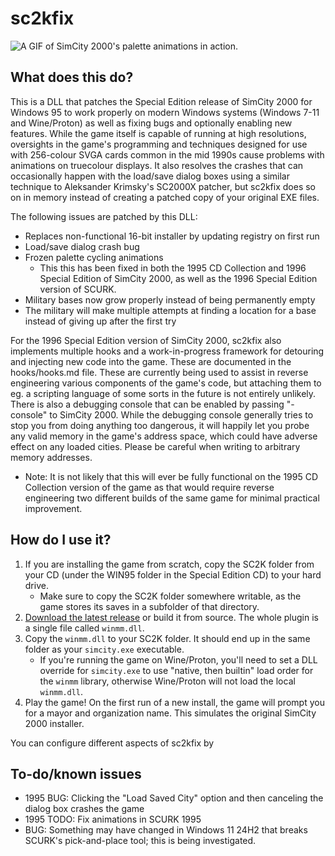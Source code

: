 # sc2kfix
![A GIF of SimCity 2000's palette animations in action.](https://i.imgur.com/DYl508z.gif)

## What does this do?
This is a DLL that patches the Special Edition release of SimCity 2000 for Windows 95 to work properly on modern Windows systems (Windows 7-11 and Wine/Proton) as well as fixing bugs and optionally enabling new features. While the game itself is capable of running at high resolutions, oversights in the game's programming and techniques designed for use with 256-colour SVGA cards common in the mid 1990s cause problems with animations on truecolour displays. It also resolves the crashes that can occasionally happen with the load/save dialog boxes using a similar technique to Aleksander Krimsky's SC2000X patcher, but sc2kfix does so on in memory instead of creating a patched copy of your original EXE files.

The following issues are patched by this DLL:
* Replaces non-functional 16-bit installer by updating registry on first run
* Load/save dialog crash bug
* Frozen palette cycling animations
   * This this has been fixed in both the 1995 CD Collection and 1996 Special Edition of SimCity 2000, as well as the 1996 Special Edition version of SCURK.
* Military bases now grow properly instead of being permanently empty
* The military will make multiple attempts at finding a location for a base instead of giving up after the first try

For the 1996 Special Edition version of SimCity 2000, sc2kfix also implements multiple hooks and a work-in-progress framework for detouring and injecting new code into the game. These are documented in the hooks/hooks.md file. These are currently being used to assist in reverse engineering various components of the game's code, but attaching them to eg. a scripting language of some sorts in the future is not entirely unlikely. There is also a debugging console that can be enabled by passing "-console" to SimCity 2000. While the debugging console generally tries to stop you from doing anything too dangerous, it will happily let you probe any valid memory in the game's address space, which could have adverse effect on any loaded cities. Please be careful when writing to arbitrary memory addresses.
* Note: It is not likely that this will ever be fully functional on the 1995 CD Collection version of the game as that would require reverse engineering two different builds of the same game for minimal practical improvement.

## How do I use it?
1. If you are installing the game from scratch, copy the SC2K folder from your CD (under the WIN95 folder in the Special Edition CD) to your hard drive.
   * Make sure to copy the SC2K folder somewhere writable, as the game stores its saves in a subfolder of that directory.
2. [Download the latest release](https://github.com/araxestroy/sc2kfix/releases) or build it from source. The whole plugin is a single file called `winmm.dll`.
3. Copy the `winmm.dll` to your SC2K folder. It should end up in the same folder as your `simcity.exe` executable.
   * If you're running the game on Wine/Proton, you'll need to set a DLL override for `simcity.exe` to use "native, then builtin" load order for the `winmm` library, otherwise Wine/Proton will not load the local `winmm.dll`.
4. Play the game! On the first run of a new install, the game will prompt you for a mayor and organization name. This simulates the original SimCity 2000 installer.

You can configure different aspects of sc2kfix by 

## To-do/known issues
* 1995 BUG: Clicking the "Load Saved City" option and then canceling the dialog box crashes the game
* 1995 TODO: Fix animations in SCURK 1995
* BUG: Something may have changed in Windows 11 24H2 that breaks SCURK's pick-and-place tool; this is being investigated.

